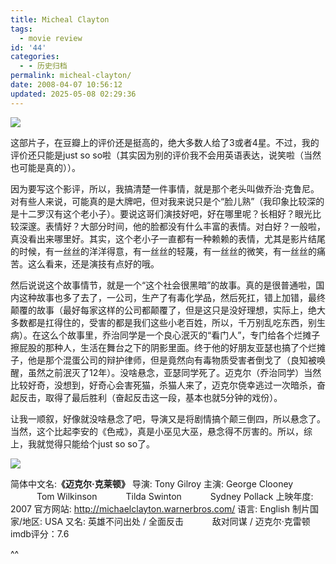```yaml
---
title: Micheal Clayton
tags:
  - movie review
id: '44'
categories:
  - - 历史归档
permalink: micheal-clayton/
date: 2008-04-07 10:56:12
updated: 2025-05-08 02:29:36
---
```


[![](http://lh6.google.com/TangChao.ZJU/R_l-P2LV6GI/AAAAAAAAAQg/Sfrt8nRcCrM/s144/michael-clayton.jpg)](http://picasaweb.google.com/TangChao.ZJU/nLWIF/photo#5186315256600062050)

这部片子，在豆瓣上的评价还是挺高的，绝大多数人给了3或者4星。不过，我的评价还只能是just so so啦（其实因为别的评价我不会用英语表达，说笑啦（当然也可能是真的））。

因为要写这个影评，所以，我搞清楚一件事情，就是那个老头叫做乔治·克鲁尼。对有些人来说，可能真的是大牌吧，但对我来说只是个“脸儿熟”（我印象比较深的是十二罗汉有这个老小子）。要说这哥们演技好吧，好在哪里呢？长相好？眼光比较深邃。表情好？大部分时间，他的脸都没有什么丰富的表情。对白好？一般啦，真没看出来哪里好。其实，这个老小子一直都有一种赖赖的表情，尤其是影片结尾的时候，有一丝丝的洋洋得意，有一丝丝的轻蔑，有一丝丝的微笑，有一丝丝的痛苦。这么看来，还是演技有点好的哦。

然后说说这个故事情节，就是一个“这个社会很黑暗”的故事。真的是很普通啦，国内这种故事也多了去了，一公司，生产了有毒化学品，然后死扛，错上加错，最终颠覆的故事（最好每家这样的公司都颠覆了，但是这只是没好理想，实际上，绝大多数都是扛得住的，受害的都是我们这些小老百姓，所以，千万别乱吃东西，别生病）。在这么个故事里，乔治同学是一个良心泯灭的“看门人”，专门给各个烂摊子擦屁股的那种人，生活在舞台之下的阴影里面。终于他的好朋友亚瑟也搞了个烂摊子，他是那个混蛋公司的辩护律师，但是竟然向有毒物质受害者倒戈了（良知被唤醒，虽然之前泯灭了12年）。没啥悬念，亚瑟同学死了。迈克尔（乔治同学）当然比较好奇，没想到，好奇心会害死猫，杀猫人来了，迈克尔侥幸逃过一次暗杀，奋起反击，取得了最后胜利（奋起反击这一段，基本也就5分钟的戏份）。

让我一顺叙，好像就没啥悬念了吧，导演又是将剧情搞个颠三倒四，所以悬念了。当然，这个比起李安的《色戒》，真是小巫见大巫，悬念得不厉害的。所以，综上，我就觉得只能给个just so so了。
<!-- more -->
[![](http://lh6.google.com/TangChao.ZJU/R_mID2LV6HI/AAAAAAAAARA/kf04a1o7b_E/s288/michael-clayton-poster.jpg)](http://picasaweb.google.com/TangChao.ZJU/nLWIF/photo#5186326045557909618)

简体中文名:**《迈克尔·克莱顿》**
导演: Tony Gilroy
主演: George Clooney
　　　Tom Wilkinson
　　　Tilda Swinton
　　　Sydney Pollack
上映年度: 2007
官方网站: http://michaelclayton.warnerbros.com/
语言: English
制片国家/地区: USA
又名: 英雄不问出处 / 全面反击
　　　敌对同谋 / 迈克尔·克雷顿
imdb评分：7.6

^^